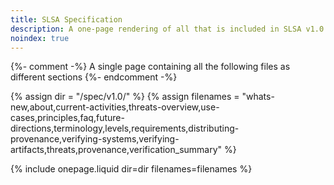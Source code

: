 ```yaml
---
title: SLSA Specification
description: A one-page rendering of all that is included in SLSA v1.0.
noindex: true
---
```

{%- comment -%}
A single page containing all the following files as different sections
{%- endcomment -%}

{% assign dir = "/spec/v1.0/" %}
{% assign filenames = "whats-new,about,current-activities,threats-overview,use-cases,principles,faq,future-directions,terminology,levels,requirements,distributing-provenance,verifying-systems,verifying-artifacts,threats,provenance,verification_summary" %}

{% include onepage.liquid dir=dir filenames=filenames %}
